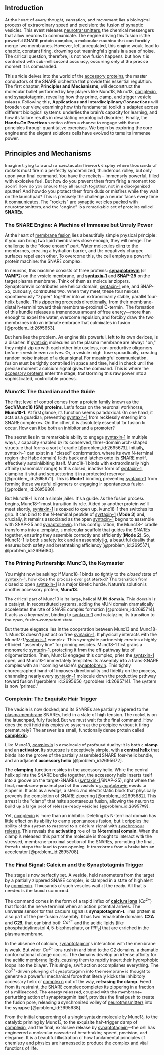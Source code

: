 ## Introduction
At the heart of every thought, sensation, and movement lies a biological process of extraordinary speed and precision: the fusion of synaptic vesicles. This event releases [neurotransmitters](@article_id:156019), the chemical messengers that allow neurons to communicate. The engine driving this fusion is the powerful SNARE protein complex, a molecular machine that can forcibly merge two membranes. However, left unregulated, this engine would lead to chaotic, constant firing, drowning out meaningful signals in a sea of noise. The critical question, therefore, is not how fusion happens, but how it is controlled with sub-millisecond accuracy, occurring only at the precise moment it is commanded.

This article delves into the world of the [accessory proteins](@article_id:201581), the master conductors of the SNARE orchestra that provide this essential regulation. The first chapter, **Principles and Mechanisms**, will deconstruct the molecular ballet performed by key players like Munc18, Munc13, [complexin](@article_id:170533), and [synaptotagmin](@article_id:155199), revealing how they prime, clamp, and trigger vesicle release. Following this, **Applications and Interdisciplinary Connections** will broaden our view, examining how this fundamental toolkit is adapted across different biological systems, underlies the brain's capacity for learning, and how its failure results in devastating neurological disorders. Finally, the **Hands-On Practices** section offers a chance to engage with these principles through quantitative exercises. We begin by exploring the core engine and the elegant solutions cells have evolved to tame its immense power.

## Principles and Mechanisms

Imagine trying to launch a spectacular firework display where thousands of rockets must fire in a perfectly synchronized, thunderous volley, but only upon your final command. You have the rockets – immensely powerful, filled with explosive fuel. But how do you prevent them from firing a moment too soon? How do you ensure they all launch together, not in a disorganized sputter? And how do you protect them from duds or misfires while they wait on the launchpad? This is precisely the challenge a neuron faces every time it communicates. The "rockets" are synaptic vesicles packed with neurotransmitters, and the "engine" is a remarkable set of proteins called **SNAREs**.

### The SNARE Engine: A Machine of Immense but Unruly Power

At the heart of [membrane fusion](@article_id:151863) lies a beautifully simple physical principle: if you can bring two lipid membranes close enough, they will merge. The challenge is the "close enough" part. Water molecules cling to the membranes, creating a hydration barrier, and the negatively charged surfaces repel each other. To overcome this, the cell employs a powerful protein machine: the SNARE complex.

In neurons, this machine consists of three proteins: **[synaptobrevin](@article_id:172971)** (or **VAMP2**) on the vesicle membrane, and **[syntaxin-1](@article_id:164440)** and **SNAP-25** on the target plasma membrane. Think of them as molecular zippers. Synaptobrevin contributes one helical domain, [syntaxin-1](@article_id:164440) one, and SNAP-25, curiously, contributes two. When they meet, these four helices spontaneously "zipper" together into an extraordinarily stable, parallel four-helix bundle. This zippering proceeds directionally, from their membrane-distal N-termini toward their membrane-proximal C-termini. The formation of this bundle releases a tremendous amount of free energy—more than enough to expel the water, overcome repulsion, and forcibly draw the two membranes into an intimate embrace that culminates in fusion [@problem_id:2695653].

But here lies the problem. An engine this powerful, left to its own devices, is a disaster. If [syntaxin](@article_id:167746) molecules on the plasma membrane are always "on," they might zip up with each other into useless, non-productive oligomers before a vesicle even arrives. Or, a vesicle might fuse sporadically, creating random noise instead of a clear signal. For meaningful communication, fusion must be tightly controlled in space and time, held in check until the precise moment a calcium signal gives the command. This is where the [accessory proteins](@article_id:201581) enter the stage, transforming this raw power into a sophisticated, controllable process.

### Munc18: The Guardian and the Guide

The first level of control comes from a protein family known as the **Sec1/Munc18 (SM) proteins**. Let's focus on the neuronal workhorse, **Munc18-1**. At first glance, its function seems paradoxical. On one hand, it acts as a guardian, preventing [syntaxin-1](@article_id:164440) from recklessly entering into SNARE complexes. On the other, it is absolutely essential for fusion to occur. How can it be both an inhibitor and a promoter?

The secret lies in its remarkable ability to engage [syntaxin-1](@article_id:164440) in multiple ways, a capacity enabled by its conserved, three-domain arch-shaped structure that forms a sort of cradle [@problem_id:2695673]. Initially, [syntaxin-1](@article_id:164440) can exist in a "closed" conformation, where its own N-terminal region (the Habc domain) folds back and latches onto its SNARE motif, effectively autoinhibiting itself. Munc18-1 binds with extraordinarily high affinity (nanomolar range) to this closed, inactive form of [syntaxin-1](@article_id:164440), clamping it shut and sequestering it in a protected reservoir [@problem_id:2695671]. This is **Mode 1** binding, preventing [syntaxin-1](@article_id:164440) from forming those wasteful oligomers or engaging in spontaneous fusion [@problem_id:2695680].

But Munc18-1 is not a simple jailer. It's a guide. As the fusion process begins, Munc18-1 must transition its role. Aided by another protein we'll meet shortly, [syntaxin-1](@article_id:164440) is coaxed to open up. Munc18-1 then switches its grip. It can bind to the N-terminal peptide of [syntaxin-1](@article_id:164440) (**Mode 3**) and, crucially, it remains associated as the open [syntaxin-1](@article_id:164440) begins to assemble with SNAP-25 and [synaptobrevin](@article_id:172971). In this configuration, the Munc18-1 cradle transforms into a template, a molecular scaffold that guides the SNAREs together, ensuring they assemble correctly and efficiently (**Mode 2**). So, Munc18-1 is both a safety lock and an assembly jig, a beautiful duality that ensures both safety and breathtaking efficiency [@problem_id:2695671, @problem_id:2695680].

### The Priming Partnership: Munc13, the Keymaster

You might now be asking: if Munc18-1 binds so tightly to the *closed* state of [syntaxin-1](@article_id:164440), how does the process ever get started? The transition from closed to open [syntaxin-1](@article_id:164440) is a major kinetic hurdle. Nature's solution is another accessory protein, **Munc13**.

The critical part of Munc13 is its large, helical **MUN domain**. This domain is a catalyst. In reconstituted systems, adding the MUN domain dramatically accelerates the rate of SNARE complex formation [@problem_id:2695714]. It acts as a keymaster, binding to [syntaxin-1](@article_id:164440) and catalyzing its transition to the open, fusion-competent state.

But the true elegance lies in the cooperation between Munc13 and Munc18-1. Munc13 doesn't just act on free [syntaxin-1](@article_id:164440). It physically interacts with the Munc18-1/[syntaxin-1](@article_id:164440) complex. This synergistic partnership creates a highly efficient "assembly line" for priming vesicles. Munc18-1 first grabs a monomeric [syntaxin-1](@article_id:164440), protecting it from the off-pathway fate of oligomerization. Then, Munc13 engages this complex, pries the [syntaxin-1](@article_id:164440) open, and Munc18-1 immediately templates its assembly into a trans-SNARE complex with an incoming vesicle's [synaptobrevin](@article_id:172971). This tightly choreographed hand-off imposes directionality and fidelity on the process, channeling nearly every [syntaxin-1](@article_id:164440) molecule down the productive pathway toward fusion [@problem_id:2695656, @problem_id:2695714]. The system is now "primed."

### Complexin: The Exquisite Hair Trigger

The vesicle is now docked, and its SNAREs are partially zippered to the [plasma membrane](@article_id:144992) SNAREs, held in a state of high tension. The rocket is on the launchpad, fully fueled. But we must wait for the final command. How does the cell hold this explosive system at the precipice without it firing prematurely? The answer is a small, functionally dense protein called **[complexin](@article_id:170533)**.

Like Munc18, [complexin](@article_id:170533) is a molecule of profound duality: it is both a **clamp** and an **activator**. Its structure is deceptively simple, with a **central helix** that binds into the groove of the partially assembled SNARE four-helix bundle, and an adjacent **accessory helix** [@problem_id:2695672].

The **clamping** function resides in the accessory helix. While the central helix splints the SNARE bundle together, the accessory helix inserts itself into a groove on the target-SNAREs ([syntaxin-1](@article_id:164440)/SNAP-25), right where the final, membrane-proximal part of the vesicle's [synaptobrevin](@article_id:172971) needs to zipper in. It acts as a wedge, a steric and electrostatic block that physically prevents the completion of SNARE zippering [@problem_id:2695682]. This arrest is the "clamp" that halts spontaneous fusion, allowing the neuron to build up a large pool of release-ready vesicles [@problem_id:2695708].

Yet, [complexin](@article_id:170533) is more than an inhibitor. Deleting its N-terminal domain has little effect on its ability to clamp spontaneous fusion, but it cripples the ability of the system to respond to a calcium signal with [synchronous release](@article_id:164401). This reveals the **activating** role of its **N-terminal domain**. When the clamp is released, this part of the molecule is thought to interact with the stressed, membrane-proximal section of the SNAREs, promoting the final, forceful steps that lead to pore opening. It transforms from a brake into an accelerator [@problem_id:2695708].

### The Final Signal: Calcium and the Synaptotagmin Trigger

The stage is now perfectly set. A vesicle, held nanometers from the target by a partially zippered SNARE complex, is clamped in a state of high alert by [complexin](@article_id:170533). Thousands of such vesicles wait at the ready. All that is needed is the launch command.

The command comes in the form of a rapid influx of **[calcium ions](@article_id:140034)** ($Ca^{2+}$) that floods the nerve terminal when an action potential arrives. The universal sensor for this calcium signal is **synaptotagmin-1**. This protein is also part of the pre-fusion assembly. It has two remarkable domains, **C2A** and **C2B**, that can bind both $Ca^{2+}$ and the acidic lipids (like phosphatidylinositol $4,5$-bisphosphate, or $PIP_2$) that are enriched in the plasma membrane.

In the absence of calcium, [synaptotagmin](@article_id:155199)'s interaction with the membrane is weak. But when $Ca^{2+}$ ions rush in and bind to the C2 domains, a dramatic conformational change occurs. The domains develop an intense affinity for the acidic [membrane lipids](@article_id:176773), causing them to rapidly insert their hydrophobic loops into the bilayer. This single, swift action accomplishes everything. The $Ca^{2+}$-driven plunging of synaptotagmin into the membrane is thought to generate a powerful mechanical force that literally kicks the inhibitory accessory helix of [complexin](@article_id:170533) out of the way, **releasing the clamp**. Freed from its restraint, the SNARE complex completes its zippering in a fraction of a millisecond. The energy released, coupled with the membrane-perturbing action of synaptotagmin itself, provides the final push to create the fusion pore, releasing a synchronized volley of [neurotransmitters](@article_id:156019) into the synapse [@problem_id:2695638].

From the initial chaperoning of a single [syntaxin](@article_id:167746) molecule by Munc18, to the catalytic priming by Munc13, to the exquisite hair-trigger clamp of [complexin](@article_id:170533), and the final, explosive release by [synaptotagmin](@article_id:155199)—the cell has engineered a molecular cascade of breathtaking speed, precision, and elegance. It is a beautiful illustration of how fundamental principles of chemistry and physics are harnessed to produce the complex and vital functions of life.